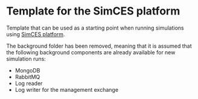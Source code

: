 # Template for the SimCES platform

Template that can be used as a starting point when running simulations using [SimCES platform](https://simcesplatform.github.io).

The background folder has been removed, meaning that it is assumed that the following background components are already available for new simulation runs:

- MongoDB
- RabbitMQ
- Log reader
- Log writer for the management exchange
